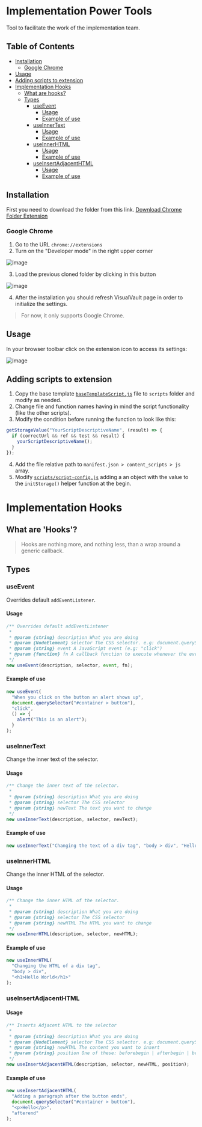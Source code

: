 # Implementation Power Tools

Tool to facilitate the work of the implementation team.

## Table of Contents

- [Installation](#installation)
  - [Google Chrome](#google-chrome)
- [Usage](#usage)
- [Adding scripts to extension](#adding-scripts-to-extension)
- [Implementation Hooks](#implementation-hooks)
  - [What are hooks?](#what-are-hooks)
  - [Types](#types)
    - [useEvent](#useevent)
      - [Usage](#usage-1)
      - [Example of use](#example-of-use)
    - [useInnerText](#useinnertext)
      - [Usage](#usage-2)
      - [Example of use](#example-of-use-1)
    - [useInnerHTML](#useinnerhtml)
      - [Usage](#usage-3)
      - [Example of use](#example-of-use-2)
    - [useInsertAdjacentHTML](#useinsertadjacenthtml)
      - [Usage](#usage-4)
      - [Example of use](#example-of-use-3)

## Installation

First you need to download the folder from this link.
[Download Chrome Folder Extension](https://github.com/ezeibarraonetree/implementationPowerTools/archive/refs/heads/main-chrome.zip)

### Google Chrome

1. Go to the URL `chrome://extensions`
2. Turn on the "Developer mode" in the right upper corner

![image](https://user-images.githubusercontent.com/109621179/191979674-4961f77d-fcc5-4116-869d-d0b4b6bc1799.png)

3. Load the previous cloned folder by clicking in this button

![image](https://user-images.githubusercontent.com/109621179/191980019-fc4bdcea-5b67-49ba-b8e2-419ebeb738a9.png)

4. After the installation you should refresh VisualVault page in order to initialize the settings.

> For now, it only supports Google Chrome.

## Usage

In your browser toolbar click on the extension icon to access its settings:

![image](https://user-images.githubusercontent.com/109621179/192633777-4abfe977-2bd8-42dd-be46-6ee02f1c2500.png)

## Adding scripts to extension

1. Copy the base template [`baseTemplateScript.js`](https://github.com/ezeibarraonetree/implementationPowerTools/blob/main/baseTemplateScript.js) file to `scripts` folder and modify as needed.
2. Change file and function names having in mind the script functionality (like the other scripts).
3. Modify the condition before running the function to look like this:

```js
getStorageValue("YourScriptDescriptiveName", (result) => {
  if (correctUrl && ref && test && result) {
    yourScriptDescriptiveName();
  }
});
```

4. Add the file relative path to `manifest.json > content_scripts > js` array.
5. Modify [`scripts/script-config.js`](https://github.com/ezeibarraonetree/implementationPowerTools/blob/main/scripts/script-config.js) adding a an object with the value to the `initStorage()` helper function at the begin.

# Implementation Hooks

## What are 'Hooks'?

> Hooks are nothing more, and nothing less, than a wrap around a generic callback.

## Types

### useEvent

Overrides default `addEventListener`.

#### Usage

```js
/** Overrides default addEventListener
 *
 * @param {string} description What you are doing
 * @param {NodeElement} selector The CSS selector. e.g: document.querySelector("#container > button")
 * @param {string} event A JavaScript event (e.g: "click")
 * @param {function} fn A callback function to execute whenever the event occurs
 */
new useEvent(description, selector, event, fn);
```

#### Example of use

```js
new useEvent(
  "When you click on the button an alert shows up",
  document.querySelector("#container > button"),
  "click",
  () => {
    alert("This is an alert");
  }
);
```

### useInnerText

Change the inner text of the selector.

#### Usage

```js
/** Change the inner text of the selector.
 *
 * @param {string} description What you are doing
 * @param {string} selector The CSS selector
 * @param {string} newText The text you want to change
 */
new useInnerText(description, selector, newText);
```

#### Example of use

```js
new useInnerText("Changing the text of a div tag", "body > div", "Hello World");
```

### useInnerHTML

Change the inner HTML of the selector.

#### Usage

```js
/** Change the inner HTML of the selector.
 *
 * @param {string} description What you are doing
 * @param {string} selector The CSS selector
 * @param {string} newHTML The HTML you want to change
 */
new useInnerHTML(description, selector, newHTML);
```

#### Example of use

```js
new useInnerHTML(
  "Changing the HTML of a div tag",
  "body > div",
  "<h1>Hello World</h1>"
);
```

### useInsertAdjacentHTML

#### Usage

```js
/** Inserts Adjacent HTML to the selector
 *
 * @param {string} description What you are doing
 * @param {NodeElement} selector The CSS selector. e.g: document.querySelector("#container > button")
 * @param {string} newHTML The content you want to insert
 * @param {string} position One of these: beforebegin | afterbegin | beforeend | afterend
 */
new useInsertAdjacentHTML(description, selector, newHTML, position);
```

#### Example of use

```js
new useInsertAdjacentHTML(
  "Adding a paragraph after the button ends",
  document.querySelector("#container > button"),
  "<p>Hello</p>",
  "afterend"
);
```
